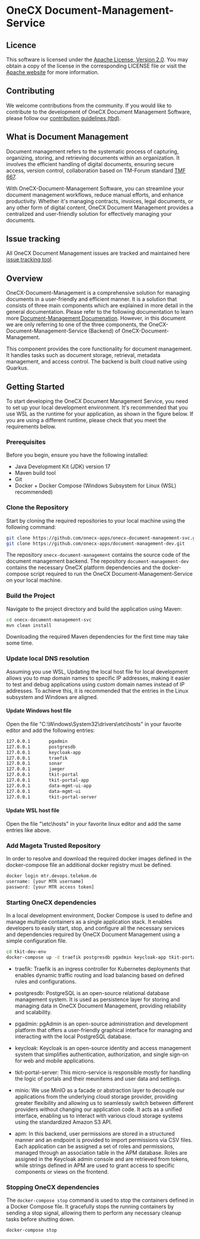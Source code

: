 # OneCX Document-Management-Service

## Licence
This software is licensed under the [Apache License, Version 2.0](https://www.apache.org/licenses/LICENSE-2.0). You may obtain a copy of the license in the corresponding LICENSE file or visit the [Apache website](https://www.apache.org/licenses/LICENSE-2.0) for more information.

## Contributing
We welcome contributions from the community. If you would like to contribute to the development of OneCX Document Management Software, please follow our [contribution guidelines (tbd)]().

## What is Document Management
Document management refers to the systematic process of capturing, organizing, storing, and retrieving documents within an organization. It involves the efficient handling of digital documents, ensuring secure access, version control, collaboration based on TM-Forum standard [TMF 667](https://github.com/tmforum-apis/TMF667_Document).

With OneCX-Document-Management Software, you can streamline your document management workflows, reduce manual efforts, and enhance productivity. Whether it's managing contracts, invoices, legal documents, or any other form of digital content, OneCX Document Management provides a centralized and user-friendly solution for effectively managing your documents.

## Issue tracking
All OneCX Document Management issues are tracked and maintained here [issue tracking tool]().

## Overview
OneCX-Document-Management is a comprehensive solution for managing documents in a user-friendly and efficient manner. It is a solution that consists of three main components which are explained in more detail in the general documentation. Please refer to the following documentation to learn more [Document-Management Documenation](https://github.com/onecx-apps/onecx-document-management). However, in this document we are only referring to one of the three components, the OneCX-Document-Management-Service (Backend) of OneCX-Document-Management. 

This component provides the core functionality for document management. It handles tasks such as document storage, retrieval, metadata management, and access control. The backend is built cloud native using Quarkus.

## Getting Started
To start developing the OneCX Document Management Service, you need to set up your local development environment. It's recommended that you use WSL as the runtime for your application, as shown in the figure below. If you are using a different runtime, please check that you meet the requirements below.

### Prerequisites
Before you begin, ensure you have the following installed:

* Java Development Kit (JDK) version 17
* Maven build tool
* Git
* Docker + Docker Compose (Windows Subsystem for Linux (WSL) recommended)

### Clone the Repository
Start by cloning the required repositories to your local machine using the following command:

```bash
git clone https://github.com/onecx-apps/onecx-document-management-svc.git
git clone https://github.com/onecx-apps/document-management-dev.git
```
The repository ```onecx-document-management``` contains the source code of the document management backend.
The repository ```document-management-dev``` contains the necessary OneCX platform dependencies and the docker-compose script required to run the OneCX Document-Management-Service on your local machine.

### Build the Project
Navigate to the project directory and build the application using Maven:

```bash
cd onecx-document-management-svc
mvn clean install
```
Downloading the required Maven dependencies for the first time may take some time.

### Update local DNS resolution
Assuming you use WSL, Updating the local host file for local development allows you to map domain names to specific IP addresses, making it easier to test and debug applications using custom domain names instead of IP addresses. To achieve this, it is recommended that the entries in the Linux subsystem and Windows are aligned.

#### Update Windows host file
Open the file "C:\Windows\System32\drivers\etc\hosts" in your favorite editor and add the following entries:

```bash
127.0.0.1       pgadmin
127.0.0.1       postgresdb
127.0.0.1       keycloak-app
127.0.0.1       traefik
127.0.0.1       sonar
127.0.0.1       jaeger
127.0.0.1       tkit-portal
127.0.0.1       tkit-portal-app
127.0.0.1       data-mgmt-ui-app
127.0.0.1       data-mgmt-ui
127.0.0.1       tkit-portal-server
```
#### Update WSL host file
Open the file "\etc\hosts" in your favorite linux editor and add the same entries like above.

### Add Mageta Trusted Repository
In order to resolve and download the required docker images defined in the docker-compose file an additional docker registry must be defined.
```bash
docker login mtr.devops.telekom.de
username: [your MTR username]
password: [your MTR access token]
```

### Starting OneCX dependencies
In a local development environment, Docker Compose is used to define and manage multiple containers as a single application stack. It enables developers to easily start, stop, and configure all the necessary services and dependencies required by OneCX Document Management using a simple configuration file.

```bash
cd tkit-dev-env
docker-compose up -d traefik postgresdb pgadmin keycloak-app tkit-portal-server minio apm
```

* traefik:
Traefik is an ingress controller for Kubernetes deployments that enables dynamic traffic routing and load balancing based on defined rules and configurations.

* postgresdb:
PostgreSQL is an open-source relational database management system. It is used as persistence layer for storing and managing data in OneCX Document Management, providing reliability and scalability.

* pgadmin:
pgAdmin is an open-source administration and development platform that offers a user-friendly graphical interface for managing and interacting with the local PostgreSQL database.

* keycloak:
Keycloak is an open-source identity and access management system that simplifies authentication, authorization, and single sign-on for web and mobile applications.

* tkit-portal-server:
This micro-service is responsible mostly for handling the logic of portals and their meunitems and user data and settings.

* minio:
We use MinIO as a facade or abstraction layer to decouple our applications from the underlying cloud storage provider, providing greater flexibility and allowing us to seamlessly switch between different providers without changing our application code. It acts as a unified interface, enabling us to interact with various cloud storage systems using the standardized Amazon S3 API. 

* apm:
In this backend, user permissions are stored in a structured manner and an endpoint is provided to import permissions via CSV files. Each application can be assigned a set of roles and permissions, managed through an association table in the APM database. Roles are assigned in the Keycloak admin console and are retrieved from tokens, while strings defined in APM are used to grant access to specific components or views on the frontend.

### Stopping OneCX dependencies
The ```docker-compose stop``` command is used to stop the containers defined in a Docker Compose file. It gracefully stops the running containers by sending a stop signal, allowing them to perform any necessary cleanup tasks before shutting down. 

```
docker-compose stop
```
